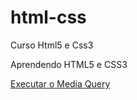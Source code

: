 # html-css
 Curso Html5 e Css3

 Aprendendo HTML5 e CSS3
 
<a href="https://egs74.github.io/html-css/moduloIV/ex02/mq002/index.html"> Executar o Media Query </a>